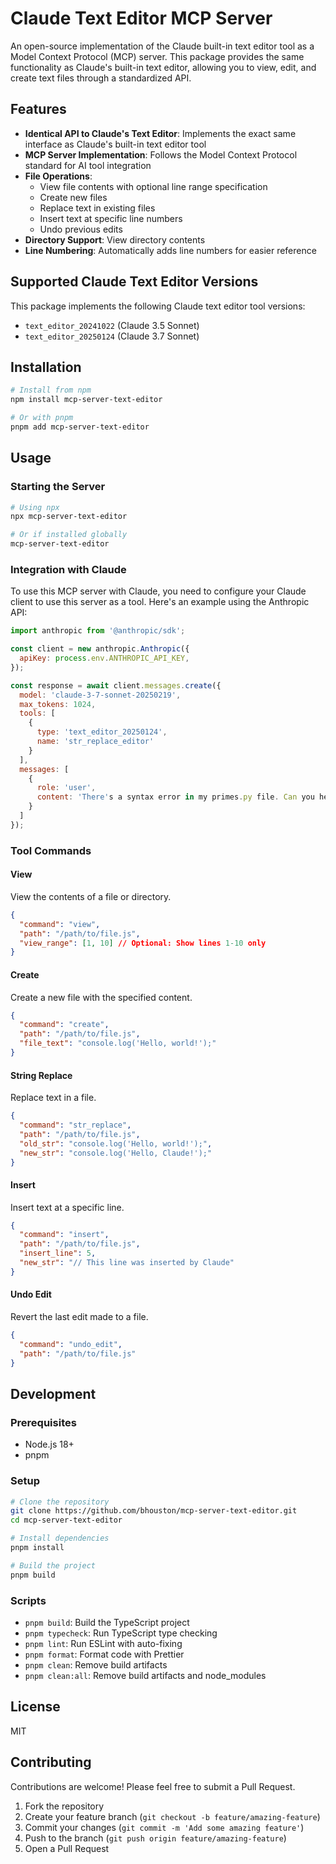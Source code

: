 # Claude Text Editor MCP Server

An open-source implementation of the Claude built-in text editor tool as a Model Context Protocol (MCP) server. This package provides the same functionality as Claude's built-in text editor, allowing you to view, edit, and create text files through a standardized API.

## Features

- **Identical API to Claude's Text Editor**: Implements the exact same interface as Claude's built-in text editor tool
- **MCP Server Implementation**: Follows the Model Context Protocol standard for AI tool integration
- **File Operations**:
  - View file contents with optional line range specification
  - Create new files
  - Replace text in existing files
  - Insert text at specific line numbers
  - Undo previous edits
- **Directory Support**: View directory contents
- **Line Numbering**: Automatically adds line numbers for easier reference

## Supported Claude Text Editor Versions

This package implements the following Claude text editor tool versions:

- `text_editor_20241022` (Claude 3.5 Sonnet)
- `text_editor_20250124` (Claude 3.7 Sonnet)

## Installation

```bash
# Install from npm
npm install mcp-server-text-editor

# Or with pnpm
pnpm add mcp-server-text-editor
```

## Usage

### Starting the Server

```bash
# Using npx
npx mcp-server-text-editor

# Or if installed globally
mcp-server-text-editor
```

### Integration with Claude

To use this MCP server with Claude, you need to configure your Claude client to use this server as a tool. Here's an example using the Anthropic API:

```javascript
import anthropic from '@anthropic/sdk';

const client = new anthropic.Anthropic({
  apiKey: process.env.ANTHROPIC_API_KEY,
});

const response = await client.messages.create({
  model: 'claude-3-7-sonnet-20250219',
  max_tokens: 1024,
  tools: [
    {
      type: 'text_editor_20250124',
      name: 'str_replace_editor'
    }
  ],
  messages: [
    {
      role: 'user',
      content: 'There's a syntax error in my primes.py file. Can you help me fix it?'
    }
  ]
});
```

### Tool Commands

#### View

View the contents of a file or directory.

```json
{
  "command": "view",
  "path": "/path/to/file.js",
  "view_range": [1, 10] // Optional: Show lines 1-10 only
}
```

#### Create

Create a new file with the specified content.

```json
{
  "command": "create",
  "path": "/path/to/file.js",
  "file_text": "console.log('Hello, world!');"
}
```

#### String Replace

Replace text in a file.

```json
{
  "command": "str_replace",
  "path": "/path/to/file.js",
  "old_str": "console.log('Hello, world!');",
  "new_str": "console.log('Hello, Claude!');"
}
```

#### Insert

Insert text at a specific line.

```json
{
  "command": "insert",
  "path": "/path/to/file.js",
  "insert_line": 5,
  "new_str": "// This line was inserted by Claude"
}
```

#### Undo Edit

Revert the last edit made to a file.

```json
{
  "command": "undo_edit",
  "path": "/path/to/file.js"
}
```

## Development

### Prerequisites

- Node.js 18+
- pnpm

### Setup

```bash
# Clone the repository
git clone https://github.com/bhouston/mcp-server-text-editor.git
cd mcp-server-text-editor

# Install dependencies
pnpm install

# Build the project
pnpm build
```

### Scripts

- `pnpm build`: Build the TypeScript project
- `pnpm typecheck`: Run TypeScript type checking
- `pnpm lint`: Run ESLint with auto-fixing
- `pnpm format`: Format code with Prettier
- `pnpm clean`: Remove build artifacts
- `pnpm clean:all`: Remove build artifacts and node_modules

## License

MIT

## Contributing

Contributions are welcome! Please feel free to submit a Pull Request.

1. Fork the repository
2. Create your feature branch (`git checkout -b feature/amazing-feature`)
3. Commit your changes (`git commit -m 'Add some amazing feature'`)
4. Push to the branch (`git push origin feature/amazing-feature`)
5. Open a Pull Request
